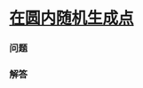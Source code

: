 # [在圆内随机生成点](https://leetcode-cn.com/problems/generate-random-point-in-a-circle)

### 问题

### 解答

```

```

